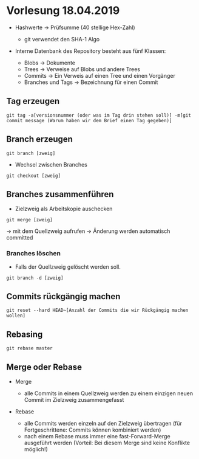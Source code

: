 # Vorlesung 18.04.2019

- Hashwerte -> Prüfsumme (40 stellige Hex-Zahl)
  - git verwendet den SHA-1 Algo

- Interne Datenbank des Repository besteht aus fünf Klassen:
  - Blobs -> Dokumente
  - Trees -> Verweise auf Blobs und andere Trees
  - Commits -> Ein Verweis auf einen Tree und einen Vorgänger
  - Branches und Tags -> Bezeichnung für einen Commit

## Tag erzeugen

```
git tag -a[versionsnummer (oder was im Tag drin stehen soll)] -m[git commit message (Warum haben wir dem Brief einen Tag gegeben)]
```

## Branch erzeugen

```
git branch [zweig]
```

- Wechsel zwischen Branches
```
git checkout [zweig]
```

## Branches zusammenführen

- Zielzweig als Arbeitskopie auschecken
```
git merge [zweig]
```
-> mit dem Quellzweig aufrufen
    -> Änderung werden automatisch committed

### Branches löschen

- Falls der Quellzweig gelöscht werden soll.
```
git branch -d [zweig]
```

## Commits rückgängig machen 

```
git reset --hard HEAD~[Anzahl der Commits die wir Rückgängig machen wollen]
```

## Rebasing 

```
git rebase master
```

## Merge oder Rebase

- Merge 
  - alle Commits in einem Quellzweig werden zu einem einzigen neuen Commit im Zielzweig zusammengefasst 

- Rebase
  - alle Commits werden einzeln auf den Zielzweig übertragen (für Fortgeschrittene: Commits können kombiniert werden)
  - nach einem Rebase muss immer eine fast-Forward-Merge ausgeführt werden (Vorteil: Bei diesem Merge sind keine Konflikte möglich!)


